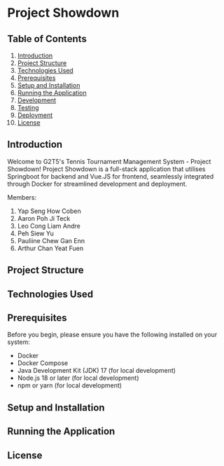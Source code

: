 # Project Showdown

## Table of Contents
1. [Introduction](#introduction)
2. [Project Structure](#project-structure)
3. [Technologies Used](#technologies-used)
4. [Prerequisites](#prerequisites)
5. [Setup and Installation](#setup-and-installation)
6. [Running the Application](#running-the-application)
7. [Development](#development)
8. [Testing](#testing)
9. [Deployment](#deployment)
10. [License](#license)

## Introduction
Welcome to G2T5's Tennis Tournament Management System - Project Showdown! Project Showdown is a full-stack application that utilises Springboot for backend and Vue.JS for frontend, seamlessly integrated through Docker for streamlined development and deployment.

Members:
1. Yap Seng How Coben
2. Aaron Poh Ji Teck
3. Leo Cong Liam Andre
4. Peh Siew Yu
5. Pauliine Chew Gan Enn
6. Arthur Chan Yeat Fuen


## Project Structure

## Technologies Used

## Prerequisites
Before you begin, please ensure you have the following installed on your system:
- Docker
- Docker Compose
- Java Development Kit (JDK) 17 (for local development)
- Node.js 18 or later (for local development)
- npm or yarn (for local development)

## Setup and Installation

## Running the Application

## License 
